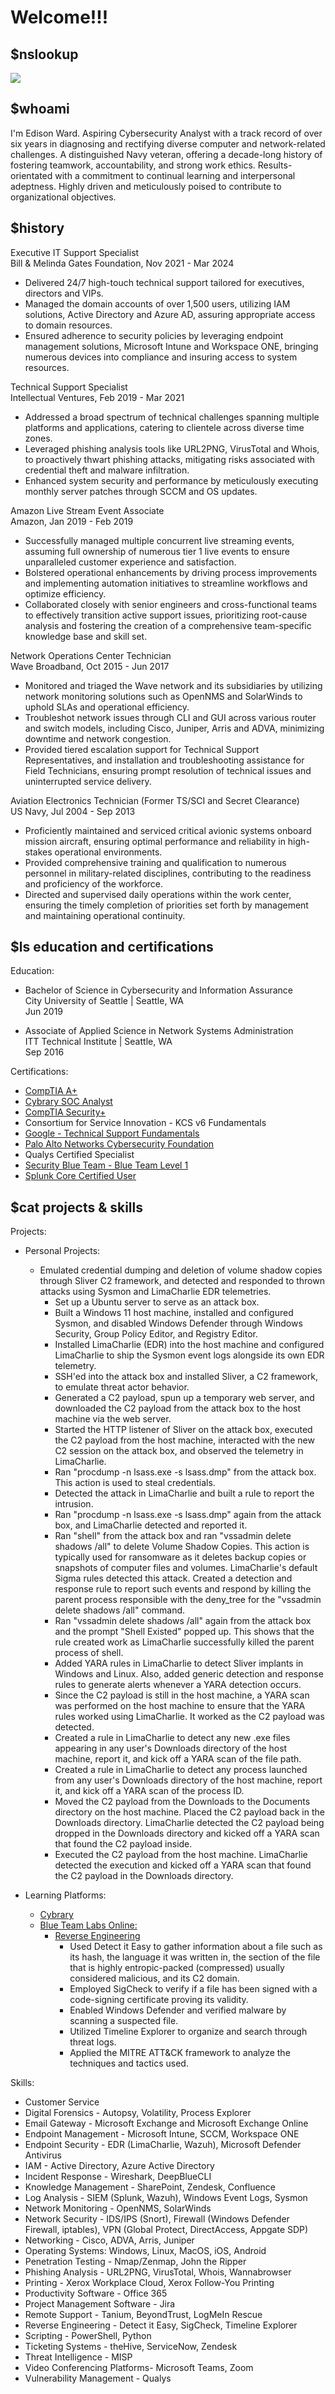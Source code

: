 # Welcome!!!

## $nslookup
<a href="https://www.linkedin.com/in/edisonward/"><img src="https://img.shields.io/badge/-LinkedIn-0072b1?&style=for-the-badge&logo=linkedin&logoColor=white" /></a>

## $whoami
I'm Edison Ward. Aspiring Cybersecurity Analyst with a track record of over six years in diagnosing and rectifying diverse computer and network-related challenges. A distinguished Navy veteran, offering a decade-long history of fostering teamwork, accountability, and strong work ethics. Results-orientated with a commitment to continual learning and interpersonal adeptness. Highly driven and meticulously poised to contribute to organizational objectives.

## $history
Executive IT Support Specialist
<br> Bill & Melinda Gates Foundation, Nov 2021 - Mar 2024

-	Delivered 24/7 high-touch technical support tailored for executives, directors and VIPs.
-	Managed the domain accounts of over 1,500 users, utilizing IAM solutions, Active Directory and Azure AD, assuring appropriate access to domain resources.
-	Ensured adherence to security policies by leveraging endpoint management solutions, Microsoft Intune and Workspace ONE, bringing numerous devices into compliance and insuring access to system resources.

Technical Support Specialist
<br> Intellectual Ventures, Feb 2019 - Mar 2021

-	Addressed a broad spectrum of technical challenges spanning multiple platforms and applications, catering to clientele across diverse time zones.
-	Leveraged phishing analysis tools like URL2PNG, VirusTotal and Whois, to proactively thwart phishing attacks, mitigating risks associated with credential theft and malware infiltration.
-	Enhanced system security and performance by meticulously executing monthly server patches through SCCM and OS updates.

Amazon Live Stream Event Associate
<br> Amazon, Jan 2019 - Feb 2019

-	Successfully managed multiple concurrent live streaming events, assuming full ownership of numerous tier 1 live events to ensure unparalleled customer experience and satisfaction.
-	Bolstered operational enhancements by driving process improvements and implementing automation initiatives to streamline workflows and optimize efficiency.
-	Collaborated closely with senior engineers and cross-functional teams to effectively transition active support issues, prioritizing root-cause analysis and fostering the creation of a comprehensive team-specific knowledge base and skill set.

Network Operations Center Technician
<br> Wave Broadband, Oct 2015 - Jun 2017

-	Monitored and triaged the Wave network and its subsidiaries by utilizing network monitoring solutions such as OpenNMS and SolarWinds to uphold SLAs and operational efficiency.
-	Troubleshot network issues through CLI and GUI across various router and switch models, including Cisco, Juniper, Arris and ADVA, minimizing downtime and network congestion.
-	Provided tiered escalation support for Technical Support Representatives, and installation and troubleshooting assistance for Field Technicians, ensuring prompt resolution of technical issues and uninterrupted service delivery.

Aviation Electronics Technician (Former TS/SCI and Secret Clearance)
<br> US Navy, Jul 2004 - Sep 2013

- Proficiently maintained and serviced critical avionic systems onboard mission aircraft, ensuring optimal performance and reliability in high-stakes operational environments.
- Provided comprehensive training and qualification to numerous personnel in military-related disciplines, contributing to the readiness and proficiency of the workforce.
- Directed and supervised daily operations within the work center, ensuring the timely completion of priorities set forth by management and maintaining operational continuity.

## $ls education and certifications
Education:
- Bachelor of Science in Cybersecurity and Information Assurance
<br>City University of Seattle | Seattle, WA
<br>Jun 2019

- Associate of Applied Science in Network Systems Administration
<br>ITT Technical Institute | Seattle, WA
<br>Sep 2016

Certifications:
- <a href="https://www.credly.com/badges/f61f9bc7-b044-4be5-ab73-b5c304597854/public_url">CompTIA A+</a>
- <a href="https://app.cybrary.it/courses/api/certificate/CC-9ff08dbf-7701-4d84-9497-36e6fcd871ed/view">Cybrary SOC Analyst
- <a href="https://www.credly.com/badges/cff68502-f364-493f-b028-9cc492076d05/public_url">CompTIA Security+</a>
- Consortium for Service Innovation - KCS v6 Fundamentals
- <a href="https://www.coursera.org/account/accomplishments/verify/53XN438CZMC5">Google - Technical Support Fundamentals</a>
- <a href="https://www.coursera.org/account/accomplishments/verify/RH4P8BV7F2WX">Palo Alto Networks Cybersecurity Foundation</a>
- Qualys Certified Specialist
- <a href="https://www.credly.com/badges/f85d4be6-6aff-4abc-abf5-294f9105fa9a/public_url">Security Blue Team - Blue Team Level 1</a>
- <a href="https://www.credly.com/badges/30787a57-9ccc-4255-a608-e6f2fd96cd71/public_url">Splunk Core Certified User</a>

## $cat projects & skills
Projects:
- Personal Projects:
  - Emulated credential dumping and deletion of volume shadow copies through Sliver C2 framework, and detected and responded to thrown attacks using Sysmon and LimaCharlie EDR telemetries.
    - Set up a Ubuntu server to serve as an attack box.
    - Built a Windows 11 host machine, installed and configured Sysmon, and disabled Windows Defender through Windows Security, Group Policy Editor, and Registry Editor.
    - Installed LimaCharlie (EDR) into the host machine and configured LimaCharlie to ship the Sysmon event logs alongside its own EDR telemetry.
    - SSH'ed into the attack box and installed Sliver, a C2 framework, to emulate threat actor behavior.
    - Generated a C2 payload, spun up a temporary web server, and downloaded the C2 payload from the attack box to the host machine via the web server.
    - Started the HTTP listener of Sliver on the attack box, executed the C2 payload from the host machine, interacted with the new C2 session on the attack box, and observed the telemetry in LimaCharlie.
    - Ran "procdump -n lsass.exe -s lsass.dmp" from the attack box. This action is used to steal credentials.
    - Detected the attack in LimaCharlie and built a rule to report the intrusion.
    - Ran "procdump -n lsass.exe -s lsass.dmp" again from the attack box, and LimaCharlie detected and reported it.
    - Ran "shell" from the attack box and ran "vssadmin delete shadows /all" to delete Volume Shadow Copies. This action is typically used for ransomware as it deletes backup copies or snapshots of computer files and volumes. LimaCharlie's default Sigma rules detected this attack. Created a detection and response rule to report such events and respond by killing the parent process responsible with the deny_tree for the "vssadmin delete shadows /all" command.
    - Ran "vssadmin delete shadows /all" again from the attack box and the prompt "Shell Existed" popped up. This shows that the rule created work as LimaCharlie successfully killed the parent process of shell.
    - Added YARA rules in LimaCharlie to detect Sliver implants in Windows and Linux. Also, added generic detection and response rules to generate alerts whenever a YARA detection occurs.
    - Since the C2 payload is still in the host machine, a YARA scan was performed on the host machine to ensure that the YARA rules worked using LimaCharlie. It worked as the C2 payload was detected.
    - Created a rule in LimaCharlie to detect any new .exe files appearing in any user's Downloads directory of the host machine, report it, and kick off a YARA scan of the file path.
    - Created a rule in LimaCharlie to detect any process launched from any user's Downloads directory of the host machine, report it, and kick off a YARA scan of the process ID.
    - Moved the C2 payload from the Downloads to the Documents directory on the host machine. Placed the C2 payload back in the Downloads directory. LimaCharlie detected the C2 payload being dropped in the Downloads directory and kicked off a YARA scan that found the C2 payload inside.
    - Executed the C2 payload from the host machine. LimaCharlie detected the execution and kicked off a YARA scan that found the C2 payload in the Downloads directory.

- Learning Platforms:
  - <a href="https://app.cybrary.it/profile/EdisonWard">Cybrary</a>
  - <a href="https://blueteamlabs.online/public/user/4e09fa1f9ff9d63f0abcde">Blue Team Labs Online:
    - <a href="https://blueteamlabs.online/achievement/share/75272/203">Reverse Engineering</a>
      - Used Detect it Easy to gather information about a file such as its hash, the language it was written in, the section of the file that is highly entropic-packed (compressed) usually considered malicious, and its C2 domain.
      - Employed SigCheck to verify if a file has been signed with a code-signing certificate proving its validity.
      - Enabled Windows Defender and verified malware by scanning a suspected file.
      - Utilized Timeline Explorer to organize and search through threat logs.
      - Applied the MITRE ATT&CK framework to analyze the techniques and tactics used. 

Skills:
- Customer Service
- Digital Forensics - Autopsy, Volatility, Process Explorer
- Email Gateway - Microsoft Exchange and Microsoft Exchange Online
- Endpoint Management - Microsoft Intune, SCCM, Workspace ONE
- Endpoint Security - EDR (LimaCharlie, Wazuh), Microsoft Defender Antivirus
- IAM - Active Directory, Azure Active Directory
- Incident Response - Wireshark, DeepBlueCLI
- Knowledge Management - SharePoint, Zendesk, Confluence
- Log Analysis - SIEM (Splunk, Wazuh), Windows Event Logs, Sysmon
- Network Monitoring - OpenNMS, SolarWinds
- Network Security - IDS/IPS (Snort), Firewall (Windows Defender Firewall, iptables), VPN (Global Protect, DirectAccess, Appgate SDP)
- Networking - Cisco, ADVA, Arris, Juniper
- Operating Systems: Windows, Linux, MacOS, iOS, Android
- Penetration Testing - Nmap/Zenmap, John the Ripper
- Phishing Analysis - URL2PNG, VirusTotal, Whois, Wannabrowser
- Printing - Xerox Workplace Cloud, Xerox Follow-You Printing
- Productivity Software - Office 365
- Project Management Software - Jira
- Remote Support - Tanium, BeyondTrust, LogMeIn Rescue
- Reverse Engineering - Detect it Easy, SigCheck, Timeline Explorer
- Scripting - PowerShell, Python
- Ticketing Systems - theHive, ServiceNow, Zendesk
- Threat Intelligence - MISP
- Video Conferencing Platforms- Microsoft Teams, Zoom
- Vulnerability Management - Qualys
